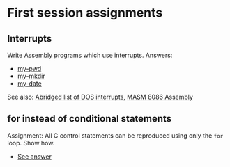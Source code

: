 # First session assignments

## Interrupts

Write Assembly programs which use interrupts. Answers:

- [my-pwd](my-pwd.asm)
- [my-mkdir](my-mkdir.asm)
- [my-date](my-date.asm)

See also: [Abridged list of DOS interrupts](http://spike.scu.edu.au/~barry/interrupts.html), [MASM 8086 Assembly](../../assembly/)


## for instead of conditional statements

Assignment: All C control statements can be reproduced using only the `for` loop. Show how.

- [See answer](use-for-all.md)

